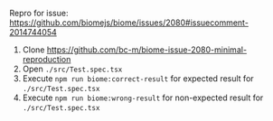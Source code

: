 Repro for issue: https://github.com/biomejs/biome/issues/2080#issuecomment-2014744054

1. Clone https://github.com/bc-m/biome-issue-2080-minimal-reproduction
2. Open `./src/Test.spec.tsx`
3. Execute `npm run biome:correct-result` for expected result for `./src/Test.spec.tsx`
4. Execute `npm run biome:wrong-result` for non-expected result for `./src/Test.spec.tsx`

